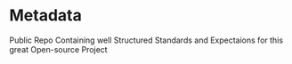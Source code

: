 # Metadata
Public Repo Containing well Structured  Standards and Expectaions for this great Open-source Project

